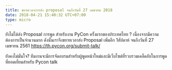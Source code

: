 ```yaml
---
title: ขยายเวลาการส่ง proposal จนถึงวันที่ 27 เมษายน 2018
date: 2018-04-21 15:40:32 UTC+07:00
type: micro
---
```


ยังไม่ได้ส่ง Proposal การพูด สำหรับงาน PyCon ครั้งแรกของประเทศไทย ?
เนื่องจากมีความต้องการเป็นจำนวนมาก ดังนั้นเราจึงขยายเวลาส่ง Proposal เพิ่มอีก 1สัปดาห์ จนถึงวันที่ 27 เมษายน 2561
https://th.pycon.org/submit-talk/

ยังคงไม่มั่นใจ? ทีมงานจะมีการจัดอบรมสำหรับผู้พูดหน้าใหม่และมีเว็บไซต์ที่รวบรวมเคล็ดลับในการพูดที่ยอดเยี่ยมสำหรับ Pycon talk
